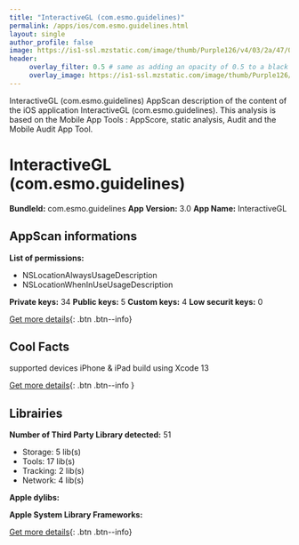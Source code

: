 ```yaml
---
title: "InteractiveGL (com.esmo.guidelines)"
permalink: /apps/ios/com.esmo.guidelines.html
layout: single
author_profile: false
image: https://is1-ssl.mzstatic.com/image/thumb/Purple126/v4/03/2a/47/032a4726-5ed9-d667-dadb-037dfca95cdf/AppIcon-0-0-1x_U007emarketing-0-0-0-7-0-0-sRGB-0-0-0-GLES2_U002c0-512MB-85-220-0-0.png/512x512bb.jpg
header: 
     overlay_filter: 0.5 # same as adding an opacity of 0.5 to a black background
     overlay_image: https://is1-ssl.mzstatic.com/image/thumb/Purple126/v4/03/2a/47/032a4726-5ed9-d667-dadb-037dfca95cdf/AppIcon-0-0-1x_U007emarketing-0-0-0-7-0-0-sRGB-0-0-0-GLES2_U002c0-512MB-85-220-0-0.png/512x512bb.jpg
---
```

InteractiveGL (com.esmo.guidelines) AppScan description of the content of the iOS application InteractiveGL (com.esmo.guidelines). This analysis is based on the Mobile App Tools : AppScore, static analysis, Audit and the Mobile Audit App Tool.

# InteractiveGL (com.esmo.guidelines)

**BundleId:** com.esmo.guidelines
**App Version:** 3.0
**App Name:** InteractiveGL


## AppScan informations 

**List of permissions:** 
- NSLocationAlwaysUsageDescription
- NSLocationWhenInUseUsageDescription
  
  
**Private keys:** 34
**Public keys:** 5
**Custom keys:** 4
**Low securit keys:** 0
  
[Get more details](/pricing.html){: .btn .btn--info}

## Cool Facts

supported devices iPhone & iPad
build using Xcode 13
  
[Get more details](/pricing.html){: .btn .btn--info }

## Librairies 
**Number of Third Party Library detected:** 51
- Storage: 5 lib(s)
- Tools: 17 lib(s)
- Tracking: 2 lib(s)
- Network: 4 lib(s)


**Apple dylibs:**


**Apple System Library Frameworks:**


  
[Get more details](/pricing.html){: .btn .btn--info}

